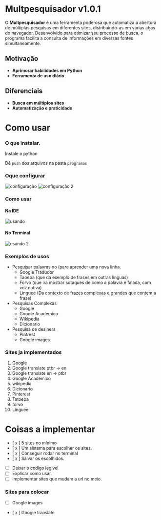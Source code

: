 # Multpesquisador v1.0.1

O **Multpesquisador** é uma ferramenta poderosa que automatiza a abertura de múltiplas pesquisas em diferentes sites, distribuindo-as em várias abas do navegador. Desenvolvido para otimizar seu processo de busca, o programa facilita a consulta de informações em diversas fontes simultaneamente.

## Motivação

- **Aprimorar habilidades em Python**
- **Ferramenta de uso diário**

## Diferenciais

- **Busca em múltiplos sites**
- **Automatização e praticidade**
# Como usar
### O que instalar.
Instale o python

Dê `push` dos arquivos na pasta `programas`
### Oque configurar
![configuração](https://github.com/user-attachments/assets/dea690b3-4c93-452e-8699-8683aa03622d)
![configuração 2](https://github.com/user-attachments/assets/c947ef97-f7ba-44db-9a35-fccf989785cf)


### Como usar
#### Na IDE
![usando](https://github.com/user-attachments/assets/80510cbc-b2fc-46bd-9e38-357174455b85)
#### No Terminal
![usando 2](https://github.com/user-attachments/assets/838a33e0-0837-445a-a9ab-4c1ab1b61a73)

### Exemplos de usos
- Pesquisar palavras no (para aprender uma nova linha.
  - Google Tradudor
  - Taoeba (que da exemplo de frases em outras linguas)
  - Forvo (que ira mostrar sotaques de como a palavra é falada, com voz nativa)
  - Linguee (Da contexto de frazes complexas e grandes que contem a frase)
- Pesquisas Complexas
  - Google
  - Google Academico
  - Wikipedia
  - Dicionario
- Pesquisa de desiners
  - Pintrest
  - ~~Google images~~
### Sites ja implementados
1. Google
2. Google translate ptbr -> en
3. Google translate en -> ptbr
4. Google Academico
5. wikipedia
6. Dicionario
7. Pinterest
8. Tatoeba
9. forvo
10. Linguee

# Coisas a implementar
- [ x ] 5 sites no mínimo
- [ x ] Um sistema para escolher os sites.
- [ x ] Conseguir rodar no terminal
- [ x ] Salvar os escolhidos.
- [  ] Deixar o codigo legivel
- [  ] Explicar como usar.
- [  ] Implementar sites que mudam a url no meio.

### Sites para colocar
- [  ] Google images
- [ x ] Google translate

